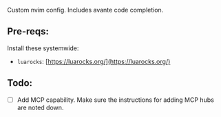 Custom nvim config. Includes avante code completion.

## Pre-reqs:
Install these systemwide:
- `luarocks`: [https://luarocks.org/](https://luarocks.org/)

## Todo:
- [ ] Add MCP capability. Make sure the instructions for adding MCP hubs are noted down.
